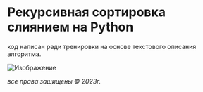 # Рекурсивная сортировка слиянием на Python

код написан ради тренировки на основе текстового описания алгоритма.

![Изображение](https://upload.wikimedia.org/wikipedia/commons/c/cc/Merge-sort-example-300px.gif "алгоритм сортировки слиянием")

_все права защищены ©️ 2023г._

